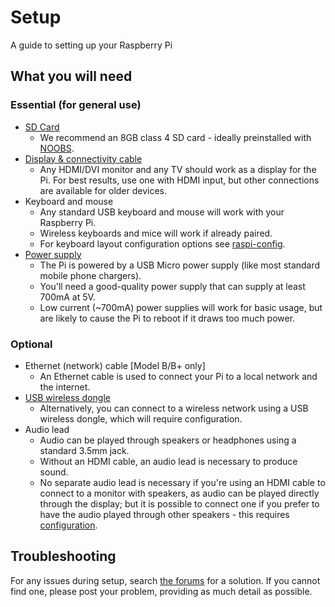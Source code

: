 # Setup

A guide to setting up your Raspberry Pi

## What you will need

### Essential (for general use)

- [SD Card](../installation/sd-cards.md)
    - We recommend an 8GB class 4 SD card - ideally preinstalled with [NOOBS](../installation/noobs.md).
- [Display & connectivity cable](monitor-connection.md)
    - Any HDMI/DVI monitor and any TV should work as a display for the Pi. For best results, use one with HDMI input, but other connections are available for older devices.
- Keyboard and mouse
    - Any standard USB keyboard and mouse will work with your Raspberry Pi.
    - Wireless keyboards and mice will work if already paired.
    - For keyboard layout configuration options see [raspi-config](../configuration/raspi-config.md).
- [Power supply](../hardware/raspberrypi/power/README.md)
    - The Pi is powered by a USB Micro power supply (like most standard mobile phone chargers).
    - You'll need a good-quality power supply that can supply at least 700mA at 5V.
    - Low current (~700mA) power supplies will work for basic usage, but are likely to cause the Pi to reboot if it draws too much power.

### Optional

- Ethernet (network) cable [Model B/B+ only]
    - An Ethernet cable is used to connect your Pi to a local network and the internet.
- [USB wireless dongle](../configuration/wireless/README.md)
    - Alternatively, you can connect to a wireless network using a USB wireless dongle, which will require configuration.
- Audio lead
    - Audio can be played through speakers or headphones using a standard 3.5mm jack.
    - Without an HDMI cable, an audio lead is necessary to produce sound.
    - No separate audio lead is necessary if you're using an HDMI cable to connect to a monitor with speakers, as audio can be played directly through the display; but it is possible to connect one if you prefer to have the audio played through other speakers - this requires [configuration](../configuration/audio-config.md).

## Troubleshooting

For any issues during setup, search [the forums](https://www.raspberrypi.org/forums/) for a solution. If you cannot find one, please post your problem, providing as much detail as possible.
